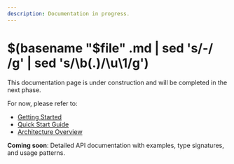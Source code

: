 ```yaml
---
description: Documentation in progress.
---
```


# $(basename "$file" .md | sed 's/-/ /g' | sed 's/\b\(.\)/\u\1/g')

This documentation page is under construction and will be completed in the next phase.

For now, please refer to:
- [Getting Started](../../getting-started/installation.md)
- [Quick Start Guide](../../getting-started/quick-start-react.md)
- [Architecture Overview](../../getting-started/architecture-overview.md)

**Coming soon**: Detailed API documentation with examples, type signatures, and usage patterns.
